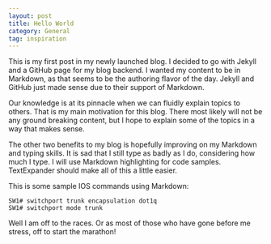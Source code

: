```yaml
---
layout: post
title: Hello World
category: General
tag: inspiration
---
```



This is my first post in my newly launched blog. I decided to go with Jekyll and a GitHub page for my blog backend. I wanted my content to be in Markdown, as that seems to be the authoring flavor of the day. Jekyll and GitHub just made sense due to their support of Markdown.

Our knowledge is at its pinnacle when we can fluidly explain topics to others. That is my main motivation for this blog. There most likely will not be any ground breaking content, but I hope to explain some of the topics in a way that makes sense.

The other two benefits to my blog is hopefully improving on my Markdown and typing skills. It is sad that I still type as badly as I do, considering how much I type. I will use Markdown highlighting for code samples. TextExpander should make all of this a little easier.

This is some sample IOS commands using Markdown:

	SW1# switchport trunk encapsulation dot1q
	SW1# switchport mode trunk

Well I am off to the races. Or as most of those who have gone before me stress, off to start the marathon!

